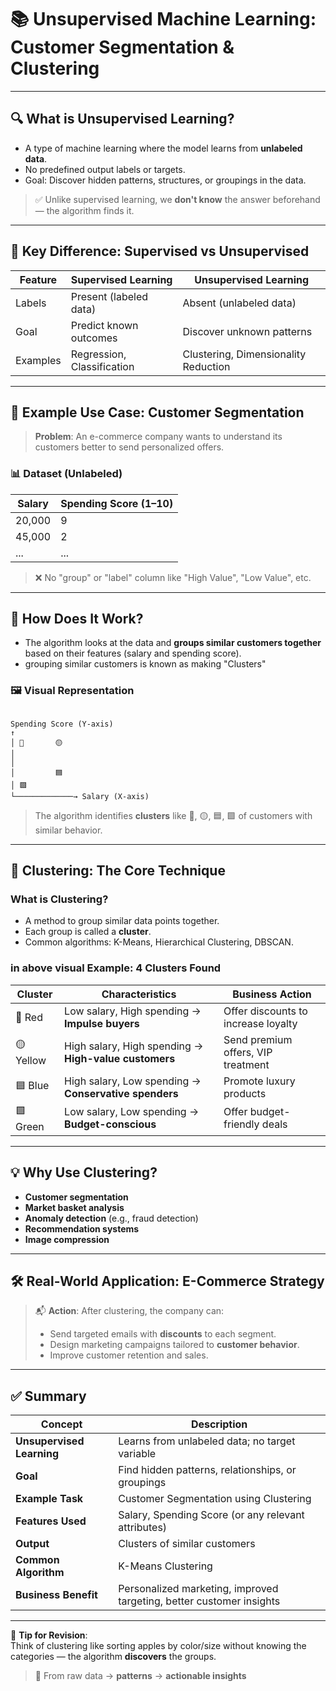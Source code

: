 # 📚 Unsupervised Machine Learning: Customer Segmentation & Clustering

---

## 🔍 What is Unsupervised Learning?

- A type of machine learning where the model learns from **unlabeled data**.
- No predefined output labels or targets.
- Goal: Discover hidden patterns, structures, or groupings in the data.

> ✅ Unlike supervised learning, we **don't know** the answer beforehand — the algorithm finds it.

---

## 🎯 Key Difference: Supervised vs Unsupervised

| Feature  | Supervised Learning        | Unsupervised Learning                |
| -------- | -------------------------- | ------------------------------------ |
| Labels   | Present (labeled data)     | Absent (unlabeled data)              |
| Goal     | Predict known outcomes     | Discover unknown patterns            |
| Examples | Regression, Classification | Clustering, Dimensionality Reduction |

---

## 🧩 Example Use Case: Customer Segmentation

> **Problem**: An e-commerce company wants to understand its customers better to send personalized offers.

### 📊 Dataset (Unlabeled)

| Salary | Spending Score (1–10) |
| ------ | --------------------- |
| 20,000 | 9                     |
| 45,000 | 2                     |
| ...    | ...                   |

> ❌ No "group" or "label" column like "High Value", "Low Value", etc.

---

## 🧠 How Does It Work?

- The algorithm looks at the data and **groups similar customers together** based on their features (salary and spending score).
- grouping similar customers is known as making "Clusters"

### 🖼️ Visual Representation

```text

Spending Score (Y-axis)
↑
│ 🔴       🟡
│
│
│         🟦
│ 🟩
└─────────────→ Salary (X-axis)
```

> The algorithm identifies **clusters** like 🔴, 🟡, 🟦, 🟩 of customers with similar behavior.

---

## 🏁 Clustering: The Core Technique

### What is Clustering?

- A method to group similar data points together.
- Each group is called a **cluster**.
- Common algorithms: K-Means, Hierarchical Clustering, DBSCAN.

### in above visual Example: 4 Clusters Found

| Cluster   | Characteristics                                       | Business Action                     |
| --------- | ----------------------------------------------------- | ----------------------------------- |
| 🔴 Red    | Low salary, High spending → **Impulse buyers**        | Offer discounts to increase loyalty |
| 🟡 Yellow | High salary, High spending → **High-value customers** | Send premium offers, VIP treatment  |
| 🟦 Blue   | High salary, Low spending → **Conservative spenders** | Promote luxury products             |
| 🟩 Green  | Low salary, Low spending → **Budget-conscious**       | Offer budget-friendly deals         |

---

## 💡 Why Use Clustering?

- **Customer segmentation**
- **Market basket analysis**
- **Anomaly detection** (e.g., fraud detection)
- **Recommendation systems**
- **Image compression**

---

## 🛠️ Real-World Application: E-Commerce Strategy

> 📬 **Action**: After clustering, the company can:
>
> - Send targeted emails with **discounts** to each segment.
> - Design marketing campaigns tailored to **customer behavior**.
> - Improve customer retention and sales.

---

## ✅ Summary

| Concept                   | Description                                                          |
| ------------------------- | -------------------------------------------------------------------- |
| **Unsupervised Learning** | Learns from unlabeled data; no target variable                       |
| **Goal**                  | Find hidden patterns, relationships, or groupings                    |
| **Example Task**          | Customer Segmentation using Clustering                               |
| **Features Used**         | Salary, Spending Score (or any relevant attributes)                  |
| **Output**                | Clusters of similar customers                                        |
| **Common Algorithm**      | K-Means Clustering                                                   |
| **Business Benefit**      | Personalized marketing, improved targeting, better customer insights |

---

📌 **Tip for Revision**:  
Think of clustering like sorting apples by color/size without knowing the categories — the algorithm **discovers** the groups.

> 🔁 From raw data → **patterns** → **actionable insights**
